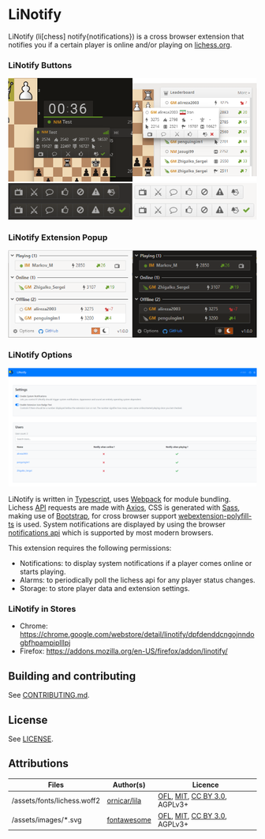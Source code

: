 # LiNotify

LiNotify (li[chess] notify{notifications}) is a cross browser extension that notifies you if a certain player is online and/or playing on [lichess.org](https://www.lichess.org).

### LiNotify Buttons
<img src="https://raw.githubusercontent.com/mpunkenhofer/linotify/master/assets/promo/promo-github-1.png" alt="LiNotify Button Example Image 1"/>
<img src="https://raw.githubusercontent.com/mpunkenhofer/linotify/master/assets/promo/promo-github-2.png" alt="LiNotify Button Example Image 2"/>

### LiNotify Extension Popup
<img src="https://raw.githubusercontent.com/mpunkenhofer/linotify/master/assets/promo/promo-github-3.png" alt="LiNotify Popup Example Image"/>

### LiNotify Options
<img src="https://raw.githubusercontent.com/mpunkenhofer/linotify/master/assets/promo/promo-github-4.png" alt="LiNotify Options Example Image"/>

LiNotify is written in [Typescript](https://www.typescriptlang.org/), uses [Webpack](https://webpack.js.org/) for module 
bundling. Lichess [API](https://lichess.org/api) requests are made with [Axios](https://github.com/axios/axios), CSS is generated with [Sass](https://sass-lang.com/), making use of [Bootstrap](https://getbootstrap.com/), for cross browser support [webextension-polyfill-ts](https://github.com/Lusito/webextension-polyfill-ts) is used. System notifications are displayed by using the browser [notifications api](https://developer.mozilla.org/en-US/docs/Mozilla/Add-ons/WebExtensions/API/notifications) which is supported by most modern browsers.

This extension requires the following permissions: 
* Notifications: to display system notifications if a player comes online or starts playing.
* Alarms: to periodically poll the lichess api for any player status changes.
* Storage: to store player data and extension settings. 

### LiNotify in Stores
* Chrome: https://chrome.google.com/webstore/detail/linotify/dpfdenddcngojnndogbfhpampiplllpj
* Firefox: https://addons.mozilla.org/en-US/firefox/addon/linotify/
## Building and contributing

See [CONTRIBUTING.md](/CONTRIBUTING.md).

## License

See [LICENSE](/LICENSE).

## Attributions
Files | Author(s) | Licence
---|---|---
/assets/fonts/lichess.woff2 | [ornicar/lila](https://github.com/ornicar/lila/blob/master/public/font/lichess.woff2) | [OFL](http://scripts.sil.org/cms/scripts/page.php?site_id=nrsi&id=OFL), [MIT](https://github.com/primer/octicons/blob/master/LICENSE), [CC BY 3.0](https://creativecommons.org/licenses/by/3.0/), AGPLv3+
/assets/images/*.svg | [fontawesome](https://fontawesome.com/) | [OFL](http://scripts.sil.org/cms/scripts/page.php?site_id=nrsi&id=OFL), [MIT](https://github.com/primer/octicons/blob/master/LICENSE), [CC BY 3.0](https://creativecommons.org/licenses/by/3.0/), AGPLv3+


  
